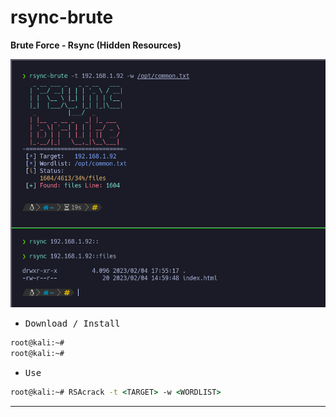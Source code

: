 # rsync-brute

**Brute Force - Rsync (Hidden Resources)**

![](/screenshot.png)

- <kbd>Download / Install</kbd>

```cmd
root@kali:~#
root@kali:~#
```

- <kbd>Use</kbd>

```cmd
root@kali:~# RSAcrack -t <TARGET> -w <WORDLIST>
```

---
